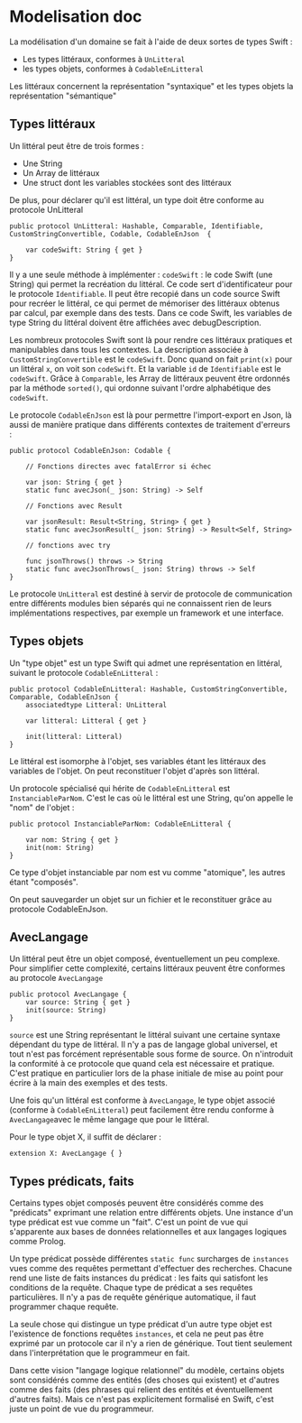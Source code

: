 #  Modelisation doc

La modélisation d'un domaine se fait à l'aide de deux sortes de types Swift :

- Les types littéraux, conformes à `UnLitteral`
- les types objets, conformes à `CodableEnLitteral`

Les littéraux concernent la représentation "syntaxique" et les types objets la représentation "sémantique"

## Types littéraux

Un littéral peut être de trois formes :

- Une String
- Un Array de littéraux
- Une struct dont les variables stockées sont des littéraux

De plus, pour déclarer qu'il est littéral, un type doit être conforme au protocole UnLitteral

    public protocol UnLitteral: Hashable, Comparable, Identifiable, CustomStringConvertible, Codable, CodableEnJson  {
    
        var codeSwift: String { get }
    }   

Il y a une seule méthode à implémenter : `codeSwift` : le code Swift (une String) qui permet la recréation du littéral. Ce code sert d'identificateur pour le protocole `Identifiable`. Il peut être recopié dans un code source Swift pour recréer le littéral, ce qui permet de mémoriser des littéraux obtenus par calcul, par exemple dans des tests. Dans ce code Swift, les variables de type String du littéral doivent être affichées avec debugDescription.
    
Les nombreux protocoles Swift sont là pour rendre ces littéraux pratiques et manipulables dans tous les contextes. La description associée à `CustomStringConvertible` est le `codeSwift`. Donc quand on fait `print(x)` pour un littéral `x`, on voit son `codeSwift`. Et la variable `id` de `Identifiable` est le `codeSwift`. Grâce à `Comparable`, les Array de littéraux peuvent être ordonnés par la méthode `sorted()`, qui ordonne suivant l'ordre alphabétique des `codeSwift`.

Le protocole `CodableEnJson` est là pour permettre l'import-export en Json, là aussi de manière pratique dans différents contextes de traitement d'erreurs :

    public protocol CodableEnJson: Codable {
    
        // Fonctions directes avec fatalError si échec
    
        var json: String { get }
        static func avecJson(_ json: String) -> Self
    
        // Fonctions avec Result
    
        var jsonResult: Result<String, String> { get }
        static func avecJsonResult(_ json: String) -> Result<Self, String>
    
        // fonctions avec try
    
        func jsonThrows() throws -> String
        static func avecJsonThrows(_ json: String) throws -> Self
    }

Le protocole `UnLitteral` est destiné à servir de protocole de communication entre différents modules bien séparés qui ne connaissent rien de leurs implémentations respectives, par exemple un framework et une interface.

## Types objets

Un "type objet" est un type Swift qui admet une représentation en littéral, suivant le protocole `CodableEnLitteral` :

    public protocol CodableEnLitteral: Hashable, CustomStringConvertible, Comparable, CodableEnJson {
        associatedtype Litteral: UnLitteral
        
        var litteral: Litteral { get }
        
        init(litteral: Litteral)
    }



Le littéral est isomorphe à l'objet, ses variables étant les littéraux des variables de l'objet.
On peut reconstituer l'objet d'après son littéral.

Un protocole spécialisé qui hérite de `CodableEnLitteral` est `InstanciableParNom`. C'est le cas où le littéral est une String, qu'on appelle le "nom" de l'objet :

    public protocol InstanciableParNom: CodableEnLitteral {
        
        var nom: String { get }
        init(nom: String)
    }

Ce type d'objet instanciable par nom est vu comme "atomique", les autres étant "composés".

On peut sauvegarder un objet sur un fichier et le reconstituer grâce au protocole CodableEnJson.

## AvecLangage

Un littéral peut être un objet composé, éventuellement un peu complexe. Pour simplifier cette complexité, certains littéraux peuvent être conformes au protocole `AvecLangage`

    public protocol AvecLangage {
        var source: String { get }
        init(source: String)
    }

`source` est une String représentant le littéral suivant une certaine syntaxe dépendant du type de littéral. Il n'y a pas de langage global universel, et tout n'est pas forcément représentable sous forme de source. On n'introduit la conformité à ce protocole que quand cela est nécessaire et pratique. C'est pratique en particulier lors de la phase initiale de mise au point pour écrire à la main des exemples et des tests.

Une fois qu'un littéral est conforme à `AvecLangage`, le type objet associé (conforme à `CodableEnLitteral`) peut facilement être rendu  conforme à `AvecLangage`avec le même langage que pour le littéral.

Pour le type objet X, il suffit de déclarer :

    extension X: AvecLangage { }

## Types prédicats, faits

Certains types objet composés peuvent être considérés comme des "prédicats" exprimant une relation entre différents objets. Une instance d'un type prédicat est vue comme un "fait". C'est un point de vue qui s'apparente aux bases de données relationnelles et aux langages logiques comme Prolog.

Un type prédicat possède différentes `static func` surcharges de `instances` vues comme des requêtes permettant d'effectuer des recherches. Chacune rend une liste de faits instances du prédicat : les faits qui satisfont les conditions de la requête. Chaque type de prédicat a ses requêtes particulières. Il n'y a pas de requête générique automatique, il faut programmer chaque requête.

La seule chose qui distingue un type prédicat d'un autre type objet est l'existence de fonctions requêtes `instances`, et cela ne peut pas être exprimé par un protocole car il n'y a rien de générique. Tout tient seulement dans l'interprétation que le programmeur en fait.

Dans cette vision "langage logique relationnel" du modèle, certains objets sont considérés comme des entités (des choses qui existent) et d'autres comme des faits (des phrases qui relient des entités et éventuellement d'autres faits). Mais ce n'est pas explicitement formalisé en Swift, c'est juste un point de vue du programmeur.


